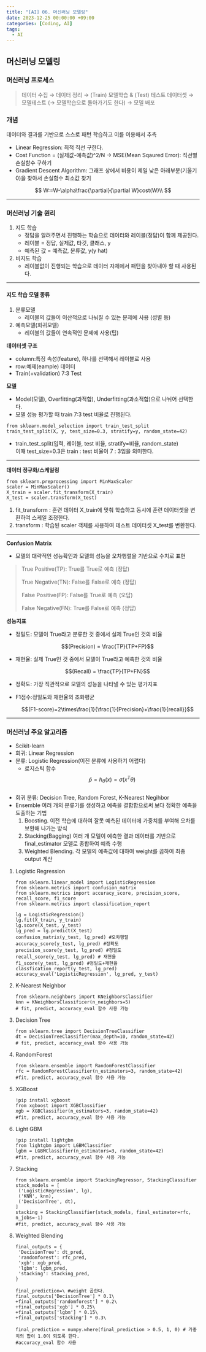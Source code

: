 ```yaml
---
title: "[AI] 06. 머신러닝 모델링"
date: 2023-12-25 00:00:00 +09:00
categories: [Coding, AI]
tags:
  - AI
---
```

## 머신러닝 모델링
### 머신러닝 프로세스
> 데이터 수집 → 데이터 정리 → (Train) 모델학습 & (Test) 테스트 데이터셋 → 모델테스트 (→ 모델학습으로 돌아가기도 한다) → 모델 배포

### 개념
데이터와 결과를 기반으로 스스로 패턴 학습하고 이를 이용해서 추측

- Linear Regression: 최적 직선 구한다.
- Cost Function = (실제값-예측값)^2/N → MSE(Mean Sqaured Error): 직선별 손실함수 구하기
- Gradient Descent Algorithm: 그래프 상에서 비용이 제일 낮은 아래부분(기울기 0)을 찾아서 손실함수 최소값 찾기

$$
  W:=W-\alpha\frac{\partial}{\partial W}cost(W)\\
$$

***

### 머신러닝 기술 원리
1. 지도 학습
   - 정답을 알려주면서 진행하는 학습으로 데이터와 레이블(정답)이 함께 제공된다.
   - 레이블 = 정답, 실제값, 타깃, 클래스, y
   - 예측된 값 = 예측값, 분류값, y(y hat)
2. 비지도 학습
   - 레이블없이 진행되는 학습으로 데이터 자체에서 패턴을 찾아내야 할 때 사용된다.

***

#### 지도 학습 모델 종류
1. 분류모델
   - 레이블의 값들이 이산적으로 나눠질 수 있는 문제에 사용 (성별 등)
2. 예측모델(회귀모델)
   - 레이블의 값들이 연속적인 문제에 사용(팁)

**데이터셋 구조**
- column:특징 속성(feature), 하나를 선택해서 레이블로 사용
- row:예제(eample) 데이터
- Train(+validation) 7:3 Test

**모델**
- Model(모델), Overfitting(과적합), Underfitting(과소적합)으로 나뉘어 선택한다.
- 모델 성능 평가할 때 train 7:3 test 비율로 진행된다.

```Python3
from sklearn.model_selection import train_test_split
train_test_split(X, y, test_size=0.3, stratify=y, random_state=42)
```
- train_test_split(입력, 레이블, test 비율, stratify=비율, random_state)<br/>
  이때 test_size=0.3은 train : test 비율이 7 : 3임을 의미한다.

***

**데이터 정규화/스케일링**
```Python3
from sklearn.preprocessing import MinMaxScaler
scaler = MinMaxScaler()
X_train = scaler.fit_transform(X_train) 
X_test = scaler.transform(X_test)
```

1. fit_transform : 훈련 데이터 X_train에 맞춰 학습하고 동시에 훈련 데이터셋을 변환하여 스케일 조정한다.
2. transform : 학습된 scaler 객체를 사용하여 테스트 데이터셋 X_test를 변환한다.

***

**Confusion Matrix**
- 모델의 대략적인 성능확인과 모델의 성능을 오차행렬을 기반으로 수치로 표현

> True Positive(TP): True를 True로 예측 (정답)
>
> True Negative(TN): False를 False로 예측 (정답)
>
> False Positive(FP): False를 True로 예측 (오답)
>
> False Negative(FN): True를 False로 예측 (정답)

**성능지표**
- 정밀도: 모델이 True라고 분류한 것 중에서 실제 True인 것의 비율
  
  $$(Precision) = \frac{TP}{TP+FP}$$
- 재현율: 실제 True인 것 중에서 모델이 True라고 예측한 것의 비율
  
  $$(Recall) = \frac{TP}{TP+FN}$$
- 정확도: 가장 직관적으로 모델의 성능을 나타낼 수 있는 평가지표
- F1점수:정밀도와 재현율의 조화평균
  
  $$(F1-score)=2\times\frac{1}{\frac{1}{Precision}+\frac{1}{recall}}$$

***

### 머신러닝 주요 알고리즘

- Scikit-learn
- 회귀: Linear Regression
- 분류: Logistic Regression(이진 분류에 사용하기 어렵다)
  - 로지스틱 함수
    $$\hat{p}=h_{\theta}(x)=\sigma(x^{T}{\theta})$$<br/>
- 회귀 분류: Decision Tree, Random Forest, K-Nearest Negihbor
- Ensemble 여러 개의 분류기를 생성하고 예측을 결합함으로써 보다 정확한 예측을 도출하는 기법
  1. Boosting. 이전 학습에 대하여 잘못 예측된 데이터에 가중치를 부여해 오차를 보완해 나가는 방식
  2. Stacking(Bagging) 여러 개 모델이 예측한 결과 데이터를 기반으로 final_estimator 모델로 종합하여 예측 수행
  3. Weighted Blending. 각 모델의 예측값에 대하여 weight를 곱하여 최종 output 계산

1. Logistic Regression<br/>
   ```
   from sklearn.linear_model import LogisticRegression
   from sklearn.metrics import confusion_matrix 
   from sklearn.metrics import accuracy_score, precision_score, recall_score, f1_score
   from sklearn.metrics import classification_report

   lg = LogisticRegression()
   lg.fit(X_train, y_train)
   lg.score(X_test, y_test)
   lg_pred = lg.predict(X_test)
   confusion_matrix(y_test, lg_pred) #오차행렬
   accuracy_score(y_test, lg_pred) #정확도
   precision_score(y_test, lg_pred) #정밀도
   recall_score(y_test, lg_pred) # 재현율
   f1_score(y_test, lg_pred) #정밀도+재현율
   classfication_report(y_test, lg_pred)
   accuracy_eval('LogisticRegression', lg_pred, y_test)
   ```
2. K-Nearest Neighbor<br/>
   ```
   from sklearn.neighbors import KNeighborsClassifier
   knn = KNeighborsClassificer(n_neighbors=5)
   # fit, predict, accuracy_eval 함수 사용 가능
   ```
3. Decision Tree<br/>
   ```
   from sklearn.tree import DecisionTreeClassifier
   dt = DecisionTreeClassifier(max_depth=10, random_state=42)
   # fit, predict, accuracy_eval 함수 사용 가능
   ```
4. RandomForest<br/>
   ```
   from sklearn.ensemble import RandomForestClassifier
   rfc = RandomForestClassifier(n_estimators=3, random_state=42)
   #fit, predict, accuracy_eval 함수 사용 가능
   ```
5. XGBoost<br/>
   ```
   !pip install xgboost
   from xgboost import XGBClassifier
   xgb = XGBClassifier(n_estimators=3, random_state=42)
   #fit, predict, accuracy_eval 함수 사용 가능
   ```
6. Light GBM<br/>
   ```
   !pip install lightgbm
   from lightgbm import LGBMClassifier
   lgbm = LGBMClassifier(n_estimators=3, random_state=42)
   #fit, predict, accuracy_eval 함수 사용 가능
   ```
7. Stacking<br/>
   ```
   from sklearn.ensemble import StackingRegressor, StackingClassifier
   stack_models = [
    ('LogisticRegression', lg), 
    ('KNN', knn), 
    ('DecisionTree', dt),
   ]
   stacking = StackingClassifier(stack_models, final_estimator=rfc, n_jobs=-1)
   #fit, predict, accuracy_eval 함수 사용 가능
   ```
8. Weighted Blending<br/>
   ```
   final_outputs = {
    'DecisionTree': dt_pred, 
    'randomforest': rfc_pred, 
    'xgb': xgb_pred, 
    'lgbm': lgbm_pred,
    'stacking': stacking_pred,
   }

   final_prediction=\ #weight 곱한다.
   final_outputs['DecisionTree'] * 0.1\
   +final_outputs['randomforest'] * 0.2\
   +final_outputs['xgb'] * 0.25\
   +final_outputs['lgbm'] * 0.15\
   +final_outputs['stacking'] * 0.3\

   final_prediction = numpy.where(final_prediction > 0.5, 1, 0) # 가중치의 합이 1.0이 되도록 한다.
   #accuracy_eval 함수 사용
   ```
